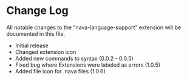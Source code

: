 # Change Log

All notable changes to the "nava-language-support" extension will be documented in this file.

- Initial release
- Changed extension icon
- Added new commands to syntax (0.0.2 - 0.0.5)
- Fixed bug where Extensions were labeled as errors (1.0.5)
- Added file icon for .nava files (1.0.6)